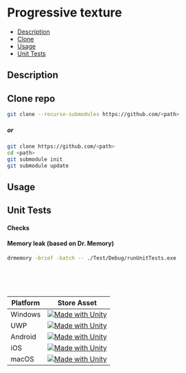 <!--
##### Add submodule:

```sh
git submodule add https://github.com/<path>
git commit -am 'added sub module'
git push origin main
```

cmake --build . && ctest && ./Test/Debug/TemplatesTest.exe && ./Debug/Thread.exe 

-->
# Progressive texture
 - [Description](#description)
 - [Clone](#clone)
 - [Usage](#usage)
 - [Unit Tests](#unit-tests)

<a id="description"></a>
## Description

<a id="clone"></a>
## Clone repo
```sh
git clone --recurse-submodules https://github.com/<path>
```
##### or
```sh
git clone https://github.com/<path>
cd <path>
git submodule init
git submodule update
```

<a id="usage"></a>
## Usage


<a id="unit-tests"></a>
## Unit Tests
#### Checks
#### Memory leak (based on Dr. Memory)
```sh
drmemory -brief -batch -- ./Test/Debug/runUnitTests.exe
```

<br/>
<br/>
<br/>


| Platform          |   Store Asset                     |
| ----------------- | ------------------------------------------ |
| Windows           | [![Made with Unity]][Link]         |
| UWP               | [![Made with Unity]][Link]         |
| Android           | [![Made with Unity]][Link]         |
| iOS               | [![Made with Unity]][Link]         |
| macOS             | [![Made with Unity]][Link]         |

[Link]: http://ericbeets.free.fr
[Made with Unity]: https://img.shields.io/badge/Made%20with-Unity-57b9d3.svg?style=plastic&logo=unity

<!-- cmake -DCMAKE_BUILD_TYPE=Release .. -->
<!-- cmake --build . --config Release -->
<!-- cmake --install . --config Release -->
<!-- DUMPBIN -EXPORTS ../output/bin/Release/UnityPlugin.dll -->